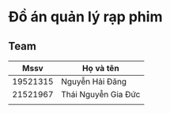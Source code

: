# Đồ án quản lý rạp phim

## Team

| Mssv     | Họ và tên           |
| -------- | ------------------- |
| 19521315 | Nguyễn Hải Đăng     |
| 21521967 | Thái Nguyễn Gia Đức |
|          |                     |
